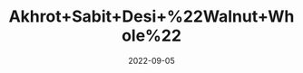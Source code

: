 ---
title: 'Akhrot+Sabit+Desi+%22Walnut+Whole%22'
date: '2022-09-05' 
metatag: '' 
inventory: '0' 
draft: false 
# meta description 
shortDescripton: ''
description: 'Dry+Fruit'
longdescription: ''
featured: True
# product Price
price: '150.0'
# Product Short Description
shortDescription: ''
productID: '19A05E98-0A2D-ED11-9968-005056B3A416'
type: 'products'
category: 'Dry+Fruit' 
thumnailproduct: 'https://aminsaddiquidawakhana.eralive.net/images/products/19A05E98-0A2D-ED11-9968-005056B3A4161.png' 
images:
  - image: 'images/products/19A05E98-0A2D-ED11-9968-005056B3A4161.png'  
Variants:
---
